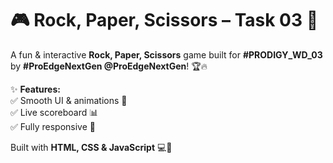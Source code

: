 # 🎮 Rock, Paper, Scissors – Task 03 🚀  

A fun & interactive **Rock, Paper, Scissors** game built for **#PRODIGY_WD_03** by **#ProEdgeNextGen @ProEdgeNextGen**! 🏆🔥  

✨ **Features:**  
✅ Smooth UI & animations 🎨  
✅ Live scoreboard 📊   
✅ Fully responsive 📱  

Built with **HTML, CSS & JavaScript** 💻🚀
